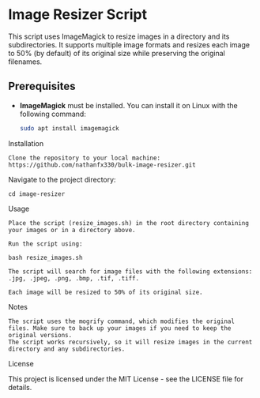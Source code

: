# Image Resizer Script

This script uses ImageMagick to resize images in a directory and its subdirectories. It supports multiple image formats and resizes each image to 50% (by default) of its original size while preserving the original filenames.

## Prerequisites

- **ImageMagick** must be installed. You can install it on Linux with the following command:

  ```bash
  sudo apt install imagemagick

Installation

    Clone the repository to your local machine: https://github.com/nathanfx330/bulk-image-resizer.git

Navigate to the project directory:

    cd image-resizer

Usage

    Place the script (resize_images.sh) in the root directory containing your images or in a directory above.

    Run the script using:

    bash resize_images.sh

    The script will search for image files with the following extensions:
    .jpg, .jpeg, .png, .bmp, .tif, .tiff.

    Each image will be resized to 50% of its original size.

Notes

    The script uses the mogrify command, which modifies the original files. Make sure to back up your images if you need to keep the original versions.
    The script works recursively, so it will resize images in the current directory and any subdirectories.

License

This project is licensed under the MIT License - see the LICENSE file for details.

